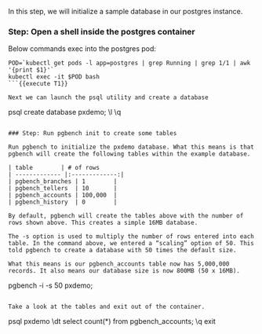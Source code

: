 In this step, we will initialize a sample database in our postgres instance.

### Step: Open a shell inside the postgres container

Below commands exec into the postgres pod:

```
POD=`kubectl get pods -l app=postgres | grep Running | grep 1/1 | awk '{print $1}'`
kubectl exec -it $POD bash
```{{execute T1}}

Next we can launch the psql utility and create a database
```
psql
create database pxdemo;
\l
\q
```{{execute T1}}

### Step: Run pgbench init to create some tables

Run pgbench to initialize the pxdemo database. What this means is that pgbench will create the following tables within the example database.

| table        | # of rows         
| ------------- |:-------------:|
| pgbench_branches | 1        |
| pgbench_tellers  | 10       |
| pgbench_accounts | 100,000  |
| pgbench_history  | 0        |

By default, pgbench will create the tables above with the number of rows shown above. This creates a simple 16MB database.

The -s option is used to multiply the number of rows entered into each table. In the command above, we entered a “scaling” option of 50. This told pgbench to create a database with 50 times the default size.

What this means is our pgbench_accounts table now has 5,000,000 records. It also means our database size is now 800MB (50 x 16MB).

```
pgbench -i -s 50 pxdemo;
```{{execute T1}}

Take a look at the tables and exit out of the container.
```
psql pxdemo
\dt
select count(*) from pgbench_accounts;
\q
exit
```{{execute T1}}
